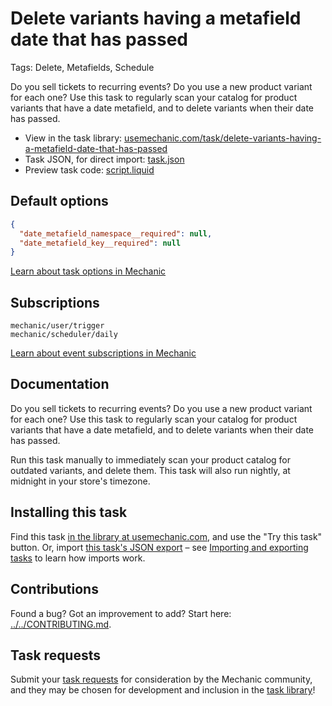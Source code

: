 # Delete variants having a metafield date that has passed

Tags: Delete, Metafields, Schedule

Do you sell tickets to recurring events? Do you use a new product variant for each one? Use this task to regularly scan your catalog for product variants that have a date metafield, and to delete variants when their date has passed.

* View in the task library: [usemechanic.com/task/delete-variants-having-a-metafield-date-that-has-passed](https://usemechanic.com/task/delete-variants-having-a-metafield-date-that-has-passed)
* Task JSON, for direct import: [task.json](../../tasks/delete-variants-having-a-metafield-date-that-has-passed.json)
* Preview task code: [script.liquid](./script.liquid)

## Default options

```json
{
  "date_metafield_namespace__required": null,
  "date_metafield_key__required": null
}
```

[Learn about task options in Mechanic](https://docs.usemechanic.com/article/471-task-options)

## Subscriptions

```liquid
mechanic/user/trigger
mechanic/scheduler/daily
```

[Learn about event subscriptions in Mechanic](https://docs.usemechanic.com/article/408-subscriptions)

## Documentation

Do you sell tickets to recurring events? Do you use a new product variant for each one? Use this task to regularly scan your catalog for product variants that have a date metafield, and to delete variants when their date has passed.

Run this task manually to immediately scan your product catalog for outdated variants, and delete them. This task will also run nightly, at midnight in your store's timezone.

## Installing this task

Find this task [in the library at usemechanic.com](https://usemechanic.com/task/delete-variants-having-a-metafield-date-that-has-passed), and use the "Try this task" button. Or, import [this task's JSON export](../../tasks/delete-variants-having-a-metafield-date-that-has-passed.json) – see [Importing and exporting tasks](https://docs.usemechanic.com/article/505-importing-and-exporting-tasks) to learn how imports work.

## Contributions

Found a bug? Got an improvement to add? Start here: [../../CONTRIBUTING.md](../../CONTRIBUTING.md).

## Task requests

Submit your [task requests](https://mechanic.canny.io/task-requests) for consideration by the Mechanic community, and they may be chosen for development and inclusion in the [task library](https://tasks.mechanic.dev/)!
